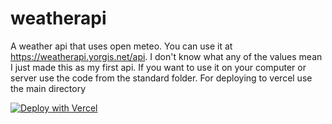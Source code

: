 # weatherapi
A weather api that uses open meteo. You can use it at https://weatherapi.yorgis.net/api. I don't know what any of the values mean I just made this as my first api. If you want to use it on your computer or server use the code from the standard folder. For deploying to vercel use the main directory

[![Deploy with Vercel](https://vercel.com/button)](https://vercel.com/new/clone?repository-url=https%3A%2F%2Fgithub.com%2Fyorgis711%2Fweatherapi)

